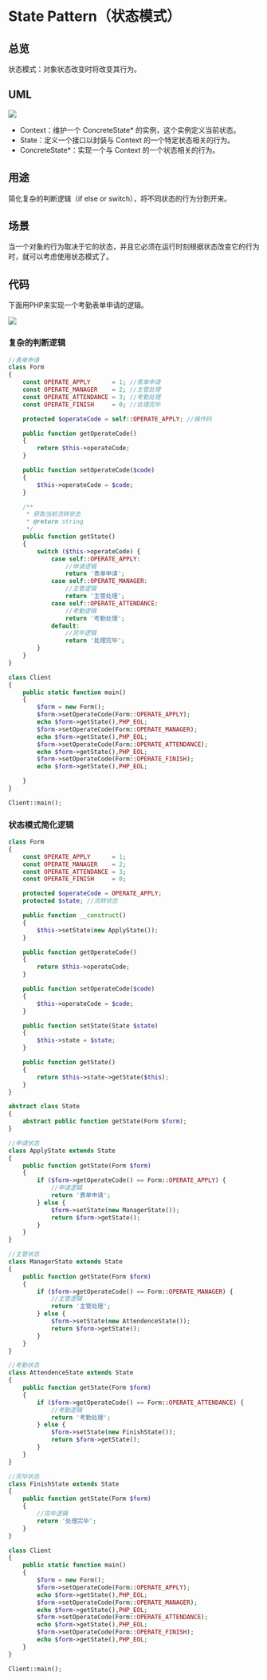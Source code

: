 # State Pattern（状态模式）

## 总览

状态模式：对象状态改变时将改变其行为。

## UML

<img src='https://yuml.me/diagram/nofunky/class/[Context%7C%7C+Request()],[State%7C%7C+Handle()],[ConcreteStateA%7C%7C+Handle()],[ConcreteStateB%7C%7C+Handle()],[ConcreteStateC%7C%7C+Handle()],[Context]%3C%3E-%3E[State],[State]%5E-[ConcreteStateA],[State]%5E-[ConcreteStateB],[State]%5E-[ConcreteStateC]'>

- Context：维护一个 ConcreteState* 的实例，这个实例定义当前状态。
- State：定义一个接口以封装与 Context 的一个特定状态相关的行为。
- ConcreteState*：实现一个与 Context 的一个状态相关的行为。

## 用途

简化复杂的判断逻辑（if else or switch），将不同状态的行为分割开来。

## 场景

当一个对象的行为取决于它的状态，并且它必须在运行时刻根据状态改变它的行为时，就可以考虑使用状态模式了。

## 代码

下面用PHP来实现一个考勤表单申请的逻辑。

<img src='http://g.gravizo.com/g?
digraph%20G%20%7B%E8%A1%A8%E5%8D%95%E7%94%B3%E8%AF%B7-%3E%E4%B8%BB%E7%AE%A1%E5%A4%84%E7%90%86-%3E%E8%80%83%E5%8B%A4%E5%A4%84%E7%90%86-%3E%E5%A4%84%E7%90%86%E5%AE%8C%E6%AF%95%7D
'>

### 复杂的判断逻辑

```php
//表单申请
class Form
{
    const OPERATE_APPLY      = 1; //表单申请
    const OPERATE_MANAGER    = 2; //主管处理
    const OPERATE_ATTENDANCE = 3; //考勤处理
    const OPERATE_FINISH     = 0; //处理完毕

    protected $operateCode = self::OPERATE_APPLY; //操作码

    public function getOperateCode()
    {
        return $this->operateCode;
    }

    public function setOperateCode($code)
    {
        $this->operateCode = $code; 
    }

    /**
     * 获取当前流转状态
     * @return string
     */
    public function getState()
    {
        switch ($this->operateCode) {
            case self::OPERATE_APPLY:
                //申请逻辑
                return '表单申请';
            case self::OPERATE_MANAGER:
                //主管逻辑
                return '主管处理';
            case self::OPERATE_ATTENDANCE:
                //考勤逻辑
                return '考勤处理';
            default:
                //完毕逻辑
                return '处理完毕';
        }
    }   
}

class Client
{
    public static function main()
    {
        $form = new Form();
        $form->setOperateCode(Form::OPERATE_APPLY);
        echo $form->getState(),PHP_EOL;
        $form->setOperateCode(Form::OPERATE_MANAGER);
        echo $form->getState(),PHP_EOL;
        $form->setOperateCode(Form::OPERATE_ATTENDANCE);
        echo $form->getState(),PHP_EOL;
        $form->setOperateCode(Form::OPERATE_FINISH);
        echo $form->getState(),PHP_EOL;

    }
}

Client::main();
```

### 状态模式简化逻辑

```php
class Form
{
    const OPERATE_APPLY      = 1;
    const OPERATE_MANAGER    = 2;
    const OPERATE_ATTENDANCE = 3;
    const OPERATE_FINISH     = 0;

    protected $operateCode = OPERATE_APPLY;
    protected $state; //流转状态

    public function __construct()
    {
        $this->setState(new ApplyState());  
    }

    public function getOperateCode()
    {
        return $this->operateCode;
    }

    public function setOperateCode($code)
    {
        $this->operateCode = $code; 
    }

    public function setState(State $state)
    {
        $this->state = $state;
    }

    public function getState()
    {
        return $this->state->getState($this);
    }
}

abstract class State
{
    abstract public function getState(Form $form);
}

//申请状态
class ApplyState extends State
{
    public function getState(Form $form)
    {
        if ($form->getOperateCode() == Form::OPERATE_APPLY) {
            //申请逻辑 
            return '表单申请';
        } else {
            $form->setState(new ManagerState());            
            return $form->getState();
        }
    }    
}

//主管状态
class ManagerState extends State
{
    public function getState(Form $form)
    {
        if ($form->getOperateCode() == Form::OPERATE_MANAGER) {
            //主管逻辑
            return '主管处理';
        } else {
            $form->setState(new AttendenceState());
            return $form->getState();
        }
    }
}

//考勤状态
class AttendenceState extends State
{
    public function getState(Form $form)
    {
        if ($form->getOperateCode() == Form::OPERATE_ATTENDANCE) {
            //考勤逻辑
            return '考勤处理';    
        } else {
            $form->setState(new FinishState());
            return $form->getState();
        }
    }
}

//完毕状态
class FinishState extends State
{
    public function getState(Form $form)
    {
        //完毕逻辑
        return '处理完毕';
    }
}

class Client
{
    public static function main()
    {
        $form = new Form();
        $form->setOperateCode(Form::OPERATE_APPLY);
        echo $form->getState(),PHP_EOL;
        $form->setOperateCode(Form::OPERATE_MANAGER);
        echo $form->getState(),PHP_EOL;
        $form->setOperateCode(Form::OPERATE_ATTENDANCE);
        echo $form->getState(),PHP_EOL;
        $form->setOperateCode(Form::OPERATE_FINISH);
        echo $form->getState(),PHP_EOL;
    }
}

Client::main();
```
